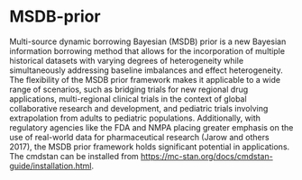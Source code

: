 # MSDB-prior
  Multi-source dynamic borrowing Bayesian (MSDB) prior is a new Bayesian information borrowing method that allows for the incorporation of multiple historical datasets with varying degrees of heterogeneity while simultaneously addressing baseline imbalances and effect heterogeneity.
  The flexibility of the MSDB prior framework makes it applicable to a wide range of scenarios, such as bridging trials for new regional drug applications, multi-regional clinical trials in the context of global collaborative research and development, and pediatric trials involving extrapolation from adults to pediatric populations. Additionally, with regulatory agencies like the FDA and NMPA placing greater emphasis on the use of real-world data for pharmaceutical research (Jarow and others 2017), the MSDB prior framework holds significant potential in applications.
The cmdstan can be installed from https://mc-stan.org/docs/cmdstan-guide/installation.html.
